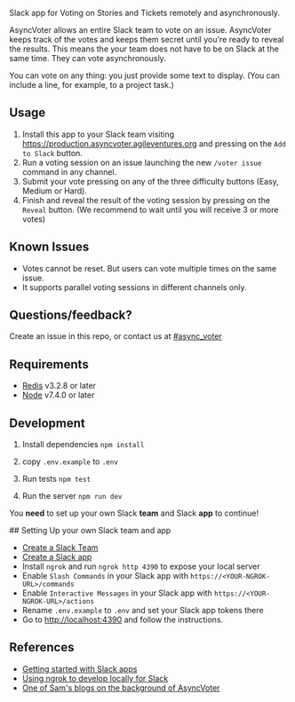 Slack app for Voting on Stories and Tickets remotely and asynchronously.

AsyncVoter allows an entire Slack team to vote on an issue. AsyncVoter keeps track of the votes and keeps them secret until you're ready to reveal the results. This means the your team does not have to be on Slack at the same time. They can vote asynchronously.

You can vote on any thing: you just provide some text to display. (You can include a line, for example, to a project task.)

## Usage

1. Install this app to your Slack team visiting https://production.asyncvoter.agileventures.org and pressing on the `Add to Slack` button.
2. Run a voting session on an issue launching the new `/voter issue` command in any channel.
3. Submit your vote pressing on any of the three difficulty buttons (Easy, Medium or Hard).
4. Finish and reveal the result of the voting session by pressing on the `Reveal` button. (We recommend to wait until you will receive 3 or more votes)

## Known Issues

- Votes cannot be reset. But users can vote multiple times on the same issue.
- It supports parallel voting sessions in different channels only.

## Questions/feedback?

Create an issue in this repo, or contact us at [#async_voter](https://agileventures.slack.com/messages/async_voter)

## Requirements

- [Redis](https://redis.io/) v3.2.8 or later
- [Node](https://nodejs.org) v7.4.0 or later

## Development

1. Install dependencies `npm install`

2. copy `.env.example` to `.env`

3. Run tests `npm test`

4. Run the server `npm run dev`

You **need** to set up your own Slack **team** and Slack **app** to continue!

## Setting Up your own Slack team and app

- [Create a Slack Team](https://slack.com/create)
- [Create a Slack app](https://api.slack.com/apps?new_app=1)
- Install `ngrok` and run `ngrok http 4390` to expose your local server
- Enable `Slash Commands` in your Slack app with `https://<YOUR-NGROK-URL>/commands`
- Enable `Interactive Messages` in your Slack app with `https://<YOUR-NGROK-URL>/actions`
- Rename `.env.example` to `.env` and set your Slack app tokens there
- Go to <http://localhost:4390> and follow the instructions.

## References

- [Getting started with Slack apps](https://api.slack.com/slack-apps)
- [Using ngrok to develop locally for Slack](https://api.slack.com/tutorials/tunneling-with-ngrok)
- [One of Sam's blogs on the background of AsyncVoter](https://medium.com/agileventures/automating-what-to-do-next-7295c62007d9)
